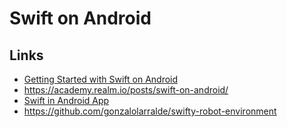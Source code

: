 # Swift on Android

## Links

- [Getting Started with Swift on Android](https://github.com/apple/swift/blob/master/docs/Android.md)
- https://academy.realm.io/posts/swift-on-android/
- [Swift in Android App](https://medium.com/@ephemer/using-jni-in-swift-to-put-an-app-into-the-android-play-store-732e542a99dd)
- https://github.com/gonzalolarralde/swifty-robot-environment
